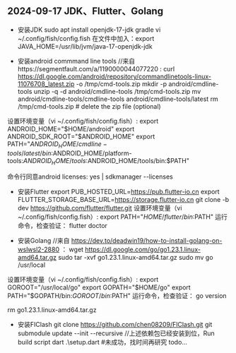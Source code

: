 ## 2024-09-17 JDK、Flutter、Golang
* 安装JDK
sudo apt install openjdk-17-jdk gradle
vi ~/.config/fish/config.fish
在文件中加入：export JAVA_HOME=/usr/lib/jvm/java-17-openjdk-jdk

* 安装android commmand line tools
//来自https://segmentfault.com/a/1190000044077220 :
curl https://dl.google.com/android/repository/commandlinetools-linux-11076708_latest.zip -o /tmp/cmd-tools.zip
mkdir -p android/cmdline-tools
unzip -q -d android/cmdline-tools /tmp/cmd-tools.zip
mv android/cmdline-tools/cmdline-tools android/cmdline-tools/latest
rm /tmp/cmd-tools.zip # delete the zip file (optional)

设置环境变量（vi ~/.config/fish/config.fish）:
export ANDROID_HOME="$HOME/android"
export ANDROID_SDK_ROOT="$ANDROID_HOME"
export PATH="$ANDROID_HOME/cmdline-tools/latest/bin:$ANDROID_HOME/platform-tools:$ANDROID_HOME/tools:$ANDROID_HOME/tools/bin:$PATH"

命令行同意android licenses:
yes | sdkmanager --licenses

* 安装Flutter
export PUB_HOSTED_URL=https://pub.flutter-io.cn
export FLUTTER_STORAGE_BASE_URL=https://storage.flutter-io.cn
git clone -b dev https://github.com/flutter/flutter.git
设置环境变量（vi ~/.config/fish/config.fish）:
export PATH="$HOME/flutter/bin:$PATH"
运行命令，检查验证：
flutter doctor

* 安装Golang
//来自 https://dev.to/deadwin19/how-to-install-golang-on-wslwsl2-2880 ：
wget https://dl.google.com/go/go1.23.1.linux-amd64.tar.gz
sudo tar -xvf go1.23.1.linux-amd64.tar.gz
sudo mv go /usr/local

设置环境变量（vi ~/.config/fish/config.fish）:
export GOROOT="/usr/local/go"
export GOPATH="$HOME/go"
export PATH="$GOPATH/bin:$GOROOT/bin:$PATH"
运行命令，检查验证：
go version

rm go1.23.1.linux-amd64.tar.gz

* 安装FIClash
git clone https://github.com/chen08209/FlClash.git
git submodule update --init --recursive
//上述依赖包已经安装到位，Run build script
dart .\setup.dart  #未成功，找时间再研究 todo...